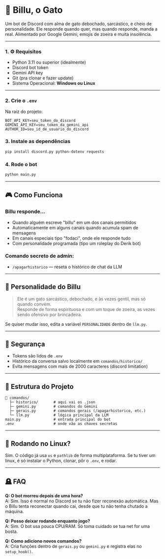 # 🤖 Billu, o Gato

Um bot de Discord com alma de gato debochado, sarcástico, e cheio de personalidade. Ele responde quando quer, mas quando responde, manda a real. Alimentado por Google Gemini, emojis de zoeira e muita insolência.

---

### 1. ⚙️ Requisitos

- Python 3.11 ou superior (idealmente)
- Discord bot token
- Gemini API key
- Git (pra clonar e fazer update)
- Sistema Operacional: **Windows ou Linux**

---

### 2. Crie o `.env`

Na raiz do projeto:

```dotenv
BOT_API_KEY=seu_token_do_discord
GEMINI_API_KEY=seu_token_da_gemini_api
AUTHOR_ID=seu_id_de_usuario_do_discord
```

### 3. Instale as dependências


```bash
pip install discord.py python-dotenv requests
```

### 4. Rode o bot

```bash
python main.py
```

---

## 🎮 Como Funciona

### Billu responde...

- Quando alguém escreve "billu" em um dos canais permitidos
- Automaticamente em alguns canais quando acumula spam de mensagens
- Em canais especiais tipo "fodaci", onde ele responde tudo
- Com personalidade programada (tipo um roleplay do Derik bot)

### Comando secreto de admin:

- `/apagarhistorico` — reseta o histórico de chat da LLM

---

## 🤬 Personalidade do Billu

> Ele é um gato sarcástico, debochado, e às vezes gentil, mas só quando convém.  
> Responde de forma espirituosa e com um toque de zoeira, as vezes sendo ofensivo por brincadeira.

Se quiser mudar isso, edita a variável `PERSONALIDADE` dentro de `llm.py`.

---

## 🧼 Segurança

- Tokens são lidos de `.env`
- Histórico da conversa salvo localmente em `comandos/historico/`
- Evita mensagens com mais de 2000 caracteres (discord limitation)

---

## 📂 Estrutura do Projeto

```
📁 comandos/
  ├─ historico/       # aqui vai os .json
  ├─ gemini.py        # comandos do Gemini
  ├─ gerais.py        # comandos gerais (/apagarhistorico, etc.)
  └─ llm.py           # lógica principal da LLM
main.py               # entrada principal do bot
.env                  # onde vão as chaves secretas
```

---

## 🐧 Rodando no Linux?

Sim. O código já usa `os` e `pathlib` de forma multiplataforma. Se tu tiver um linux, é só instalar o Python, clonar, pôr o `.env`, e rodar.

---

## 🪦 FAQ

**Q: O bot morreu depois de uma hora?**  
A: Sim. Isso é normal no Discord se tu não fizer reconexão automática. Mas o Billu tenta reconectar quando cai, desde que tu não tenha chutado a máquina.

**Q: Posso deixar rodando enquanto jogo?**  
A: Sim. O bot usa pouca CPU/RAM. Só toma cuidado se tua net for uma bosta.

**Q: Como adiciono novos comandos?**  
A: Cria funções dentro de `gerais.py` ou `gemini.py` e registra elas no `setup_hook()`.
